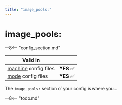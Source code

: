 ```yaml
---
title: "image_pools:"
---
```


# image_pools:


--8<-- "config_section.md"

| Valid in | |
|-----|:----:|
|[machine](instructions/machine_config.md) config files |**YES** :white_check_mark:|
|[mode](instructions/mode_config.md) config files|**YES** :white_check_mark:|

The `image_pools:` section of your config is where you...

--8<-- "todo.md"
